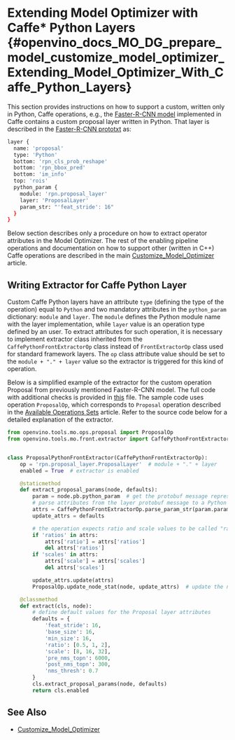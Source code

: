 # Extending Model Optimizer with Caffe* Python Layers {#openvino_docs_MO_DG_prepare_model_customize_model_optimizer_Extending_Model_Optimizer_With_Caffe_Python_Layers}

This section provides instructions on how to support a custom, written only in Python, Caffe operations, e.g., the
[Faster-R-CNN model](http://dl.dropboxusercontent.com/s/o6ii098bu51d139/faster_rcnn_models.tgz?dl=0) implemented in
Caffe contains a custom proposal layer written in Python. That layer is described in the
[Faster-R-CNN prototxt](https://raw.githubusercontent.com/rbgirshick/py-faster-rcnn/master/models/pascal_voc/VGG16/faster_rcnn_end2end/test.prototxt) as:
```sh
layer {
  name: 'proposal'
  type: 'Python'
  bottom: 'rpn_cls_prob_reshape'
  bottom: 'rpn_bbox_pred'
  bottom: 'im_info'
  top: 'rois'
  python_param {
    module: 'rpn.proposal_layer'
    layer: 'ProposalLayer'
    param_str: "'feat_stride': 16"
  }
}
```

Below section describes only a procedure on how to extract operator attributes in the Model Optimizer. The rest of the enabling pipeline operations and documentation on how to support other (written in C++) Caffe operations are described in
the main [Customize_Model_Optimizer](Customize_Model_Optimizer.md) article.

## Writing Extractor for Caffe Python Layer
Custom Caffe Python layers have an attribute `type` (defining the type of the operation) equal to `Python` and two
mandatory attributes in the `python_param` dictionary: `module` and `layer`. The `module` defines the Python module name
with the layer implementation, while `layer` value is an operation type defined by an user. To extract
attributes for such operation, it is necessary to implement extractor class inherited from the
`CaffePythonFrontExtractorOp` class instead of `FrontExtractorOp` class used for standard framework layers. The `op`
class attribute value should be set to the `module + "." + layer` value so the extractor is triggered for this kind of
operation.

Below is a simplified example of the extractor for the custom operation Proposal from previously mentioned Faster-R-CNN model.
The full code with additional checks is provided in [this](https://github.com/openvinotoolkit/openvino/blob/releases/2022/1/tools/mo/openvino/tools/mo/front/caffe/proposal_python_ext.py) file. The sample code uses
operation `ProposalOp`, which corresponds to `Proposal` operation described in the [Available Operations Sets](../../../ops/opset.md)
article. Refer to the source code below for a detailed explanation of the extractor.

```py
from openvino.tools.mo.ops.proposal import ProposalOp
from openvino.tools.mo.front.extractor import CaffePythonFrontExtractorOp


class ProposalPythonFrontExtractor(CaffePythonFrontExtractorOp):
    op = 'rpn.proposal_layer.ProposalLayer'  # module + "." + layer
    enabled = True  # extractor is enabled

    @staticmethod
    def extract_proposal_params(node, defaults):
        param = node.pb.python_param  # get the protobuf message representation of the layer attributes
        # parse attributes from the layer protobuf message to a Python dictionary
        attrs = CaffePythonFrontExtractorOp.parse_param_str(param.param_str)
        update_attrs = defaults

        # the operation expects ratio and scale values to be called "ratio" and "scale" while Caffe uses different names
        if 'ratios' in attrs:
            attrs['ratio'] = attrs['ratios']
            del attrs['ratios']
        if 'scales' in attrs:
            attrs['scale'] = attrs['scales']
            del attrs['scales']

        update_attrs.update(attrs)
        ProposalOp.update_node_stat(node, update_attrs)  # update the node attributes

    @classmethod
    def extract(cls, node):
        # define default values for the Proposal layer attributes
        defaults = {
            'feat_stride': 16,
            'base_size': 16,
            'min_size': 16,
            'ratio': [0.5, 1, 2],
            'scale': [8, 16, 32],
            'pre_nms_topn': 6000,
            'post_nms_topn': 300,
            'nms_thresh': 0.7
        }
        cls.extract_proposal_params(node, defaults)
        return cls.enabled
```

## See Also

* [Customize_Model_Optimizer](Customize_Model_Optimizer.md)
